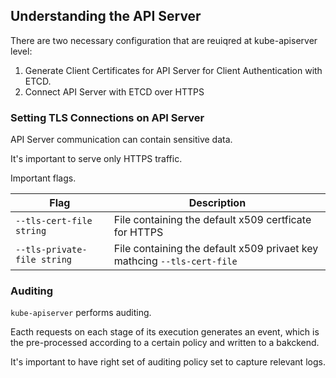 ## Understanding the API Server

There are two necessary configuration that are reuiqred at kube-apiserver level:

1. Generate Client Certificates for API Server for Client Authentication with ETCD.
2. Connect API Server with ETCD over HTTPS

### Setting TLS Connections on API Server

API Server communication can contain sensitive data.

It's important to serve only HTTPS traffic.

Important flags.

| Flag                        | Description                                                             |
| --------------------------- | ----------------------------------------------------------------------- |
| `--tls-cert-file string`    | File containing the default x509 certficate for HTTPS                   |
| `--tls-private-file string` | File containing the default x509 privaet key mathcing `--tls-cert-file` |   

### Auditing

`kube-apiserver` performs auditing.

Eacth requests on each stage of its execution generates an event, which is the pre-processed according to a certain policy and written to a bakckend.

It's important to have right set of auditing policy set to capture relevant logs.
